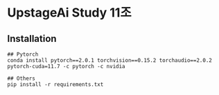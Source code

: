 # UpstageAi Study 11조

## Installation

    ## Pytorch
    conda install pytorch==2.0.1 torchvision==0.15.2 torchaudio==2.0.2 pytorch-cuda=11.7 -c pytorch -c nvidia

    ## Others
    pip install -r requirements.txt
